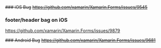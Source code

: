 ~~### iOS Bug~~
~~https://github.com/xamarin/Xamarin.Forms/issues/9545~~

### footer/header bag on iOS
https://github.com/xamarin/Xamarin.Forms/issues/9879


~~### Android Bug~~
~~https://github.com/xamarin/Xamarin.Forms/issues/9681~~
